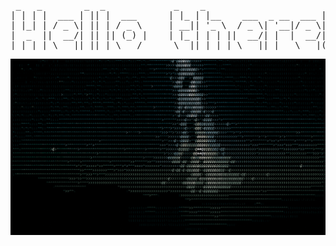<div align="center">
<pre>
 _   _        _  _             _    _                       _ 
| | | |  ___ | || |  ___      | |_ | |__    ___  _ __  ___ | |
| |_| | / _ \| || | / _ \     | __|| '_ \  / _ \| '__|/ _ \| |
|  _  ||  __/| || || (_) |    | |_ | | | ||  __/| |  |  __/|_|
|_| |_| \___||_||_| \___/      \__||_| |_| \___||_|   \___|(_)
</pre>
</div>

<p align="center">
  <img src="stars.gif" alt="stars">
</p>
